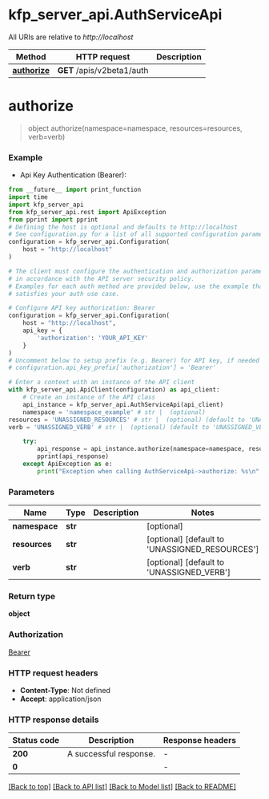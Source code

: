 # kfp_server_api.AuthServiceApi

All URIs are relative to *http://localhost*

Method | HTTP request | Description
------------- | ------------- | -------------
[**authorize**](AuthServiceApi.md#authorize) | **GET** /apis/v2beta1/auth | 


# **authorize**
> object authorize(namespace=namespace, resources=resources, verb=verb)



### Example

* Api Key Authentication (Bearer):
```python
from __future__ import print_function
import time
import kfp_server_api
from kfp_server_api.rest import ApiException
from pprint import pprint
# Defining the host is optional and defaults to http://localhost
# See configuration.py for a list of all supported configuration parameters.
configuration = kfp_server_api.Configuration(
    host = "http://localhost"
)

# The client must configure the authentication and authorization parameters
# in accordance with the API server security policy.
# Examples for each auth method are provided below, use the example that
# satisfies your auth use case.

# Configure API key authorization: Bearer
configuration = kfp_server_api.Configuration(
    host = "http://localhost",
    api_key = {
        'authorization': 'YOUR_API_KEY'
    }
)
# Uncomment below to setup prefix (e.g. Bearer) for API key, if needed
# configuration.api_key_prefix['authorization'] = 'Bearer'

# Enter a context with an instance of the API client
with kfp_server_api.ApiClient(configuration) as api_client:
    # Create an instance of the API class
    api_instance = kfp_server_api.AuthServiceApi(api_client)
    namespace = 'namespace_example' # str |  (optional)
resources = 'UNASSIGNED_RESOURCES' # str |  (optional) (default to 'UNASSIGNED_RESOURCES')
verb = 'UNASSIGNED_VERB' # str |  (optional) (default to 'UNASSIGNED_VERB')

    try:
        api_response = api_instance.authorize(namespace=namespace, resources=resources, verb=verb)
        pprint(api_response)
    except ApiException as e:
        print("Exception when calling AuthServiceApi->authorize: %s\n" % e)
```

### Parameters

Name | Type | Description  | Notes
------------- | ------------- | ------------- | -------------
 **namespace** | **str**|  | [optional] 
 **resources** | **str**|  | [optional] [default to &#39;UNASSIGNED_RESOURCES&#39;]
 **verb** | **str**|  | [optional] [default to &#39;UNASSIGNED_VERB&#39;]

### Return type

**object**

### Authorization

[Bearer](../README.md#Bearer)

### HTTP request headers

 - **Content-Type**: Not defined
 - **Accept**: application/json

### HTTP response details
| Status code | Description | Response headers |
|-------------|-------------|------------------|
**200** | A successful response. |  -  |
**0** |  |  -  |

[[Back to top]](#) [[Back to API list]](../README.md#documentation-for-api-endpoints) [[Back to Model list]](../README.md#documentation-for-models) [[Back to README]](../README.md)

